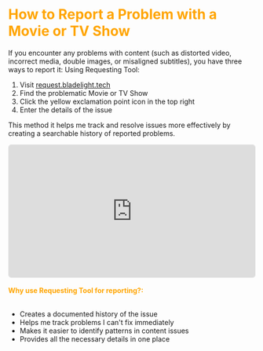 # <span style="color:orange">How to Report a Problem with a Movie or TV Show</span>
If you encounter any problems with content (such as distorted video, incorrect media, double images, or misaligned subtitles), you have three ways to report it:
Using Requesting Tool:
1. Visit [request.bladelight.tech](https://request.bladelight.tech)
2. Find the problematic Movie or TV Show
3. Click the yellow exclamation point icon in the top right
4. Enter the details of the issue

This method it helps me track and resolve issues more effectively by creating a searchable history of reported problems.
<div style="position:relative;height:0;width:100%;overflow:hidden;z-index:99999;border-radius:6px;box-sizing:border-box;border:1px solid #e7e7e7;padding-bottom:calc(47.44525547% + 31px)"><iframe src="https://www.guidejar.com/embed/5ffd99b6-cbb3-484f-b032-5876b8033a97?type=1&controls=on" width="100%" height="100%" style="position:absolute;inset:0" allowfullscreen frameborder="0"></iframe></div><br>
<b><span style="color:orange">Why use Requesting Tool for reporting?:</span></b>
<br>
<br>

  * Creates a documented history of the issue<br>
  * Helps me track problems I can't fix immediately<br>
  * Makes it easier to identify patterns in content issues<br>
  * Provides all the necessary details in one place
